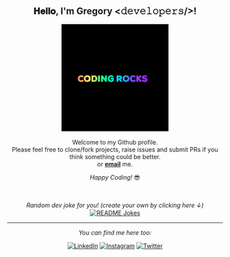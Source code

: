<div align="center">
<h2> 𝐇𝐞𝐥𝐥𝐨, I'm Gregory <𝚍𝚎𝚟𝚎𝚕𝚘𝚙𝚎𝚛𝚜/>!
</h2>

<div align="center" width="50">

 <img src="./gifs/giphy.gif" width="250px">

</div>

</div>

<div align="center">

Welcome to my Github profile. <br>
Please feel free to clone/fork projects, raise issues and submit PRs if you think something could be better. <br>
or <a href="gory.aur@gmail.com"><b>email</b></a> me.

<i>Happy Coding!</i> 😎

</div>

<div align="center">

</br>
</br>
<i>Random dev joke for you! (create your own by clicking here ↓)</i><br>
<a href="https://readme-jokes.vercel.app"><img align="center" src="https://readme-jokes.vercel.app/api?bgColor=%23073b4c&textColor=%2306d6a0&aColor=%2306d6a0&borderColor=%2306d6a0" alt="README Jokes"></a>

---

<i>You can find me here too:</i><br>

<a href="https://www.linkedin.com/in/goryaur/" target="_blank"><img src="https://img.shields.io/badge/LinkedIn-%230077B5.svg?&style=flat-square&logo=linkedin&logoColor=white" alt="LinkedIn"></a>
<a href="https://www.instagram.com/gory.aur" target="_blank"><img src="https://img.shields.io/badge/Instagram-%23E4405F.svg?&style=flat-square&logo=instagram&logoColor=white" alt="Instagram"></a>
<a href="https://twitter.com/goryaur" target="_blank"><img src="https://img.shields.io/badge/Twitter-%231DA1F2.svg?&style=flat-square&logo=twitter&logoColor=white" alt="Twitter"></a>

</div>
